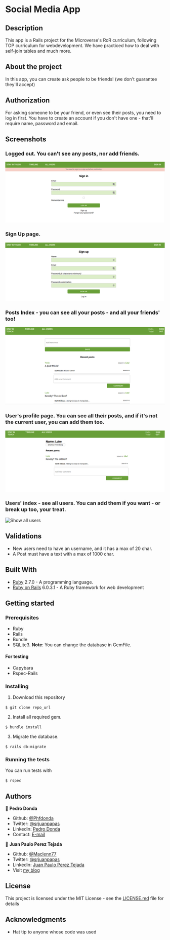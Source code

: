 # Social Media App

## Description

This app is a Rails project for the Microverse's RoR curriculum, following TOP curriculum for webdevelopment. We have practiced how to deal with self-join tables and much more.

## About the project

In this app, you can create ask people to be friends! (we don't guarantee they'll accept)

## Authorization

For asking someone to be your friend, or even see their posts, you need to log in first. You have to create an account if you don't have one - that'll require name, password and email.

## Screenshots

### Logged out. You can't see any posts, nor add friends.

![Page with user logged out](./docs/log_in.png)

### Sign Up page.

![Sign Up page](./docs/sign_up.png)

### Posts Index - you can see all your posts - and all your friends' too!

![Index posts](./docs/posts_index.png)

### User's profile page. You can see all their posts, and if it's not the current user, you can add them too.

![User's show page](./docs/user_show.png)

### Users' index - see all users. You can add them if you want - or break up too, your treat.
![Show all users](.docs/show_all_users.png)

## Validations

- New users need to have an username, and it has a max of 20 char.
- A Post must have a text with a max of 1000 char.

## Built With

- [Ruby](https://www.ruby-lang.org/en/) 2.7.0 - A programming language.
- [Ruby on Rails](https://rubyonrails.org/) 6.0.3.1 - A Ruby framework for web development

## Getting started

### Prerequisites

- Ruby
- Rails
- Bundle
- SQLite3. **Note**: You can change the database in GemFile.

#### For testing

- Capybara
- Rspec-Rails

### Installing

1. Download this repository

`$ git clone repo_url`

2. Install all required gem.

`$ bundle install`

3. Migrate the database.

`$ rails db:migrate`

### Running the tests

You can run tests with

`$ rspec `

## Authors

👤 **Pedro Donda**

- Github: [@Phfdonda](https://github.com/phfdonda)
- Twitter: [@srjuanpapas](https://twitter.com/phfdonda)
- Linkedin: [Pedro Donda](https://www.linkedin.com/in/pedro-donda-808621bb/)
- Contact: [E-mail](phfdonda@gmail.com)

👤 **Juan Paulo Perez Tejada**

- Github: [@Maclenn77](https://github.com/Maclenn77)
- Twitter: [@srjuanpapas](https://twitter.com/srjuanpapas)
- Linkedin: [Juan Paulo Perez Tejada](https://mx.linkedin.com/in/juanpaulopereztejada)
- Visit [my blog](https://developerz.software/)

## License

This project is licensed under the MIT License - see the [LICENSE.md](LICENSE.md) file for details

## Acknowledgments

* Hat tip to anyone whose code was used

